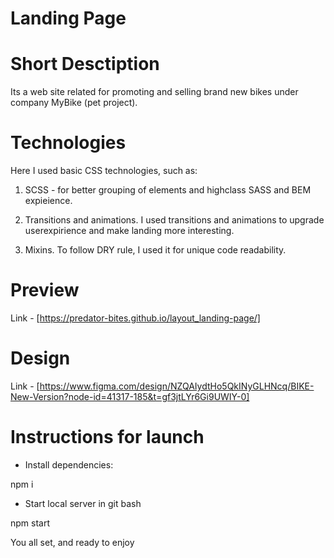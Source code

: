 # Landing Page

# Short Desctiption

Its a web site related for promoting and selling brand new bikes under company MyBike (pet project).


# Technologies

Here I used basic CSS technologies, such as:

1. SCSS - for better grouping of elements and highclass SASS and BEM expieience.

2. Transitions and animations. I used transitions and animations to upgrade userexpirience and make landing more interesting.

3. Mixins. To follow DRY rule, I used it for unique code readability.


# Preview

Link - [https://predator-bites.github.io/layout_landing-page/]

# Design

Link - [https://www.figma.com/design/NZQAIydtHo5QkINyGLHNcq/BIKE-New-Version?node-id=41317-185&t=gf3jtLYr6Gi9UWIY-0]

# Instructions for launch

 - Install dependencies:

npm i


 - Start local server in git bash

npm start


You all set, and ready to enjoy
